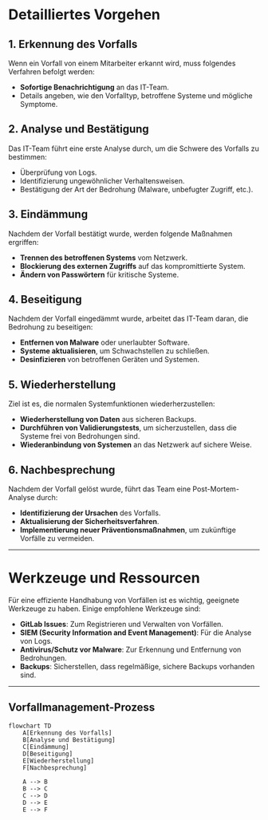 # Detailliertes Vorgehen

## 1. Erkennung des Vorfalls
Wenn ein Vorfall von einem Mitarbeiter erkannt wird, muss folgendes Verfahren befolgt werden:

- **Sofortige Benachrichtigung** an das IT-Team.
- Details angeben, wie den Vorfalltyp, betroffene Systeme und mögliche Symptome.

## 2. Analyse und Bestätigung
Das IT-Team führt eine erste Analyse durch, um die Schwere des Vorfalls zu bestimmen:

- Überprüfung von Logs.
- Identifizierung ungewöhnlicher Verhaltensweisen.
- Bestätigung der Art der Bedrohung (Malware, unbefugter Zugriff, etc.).

## 3. Eindämmung
Nachdem der Vorfall bestätigt wurde, werden folgende Maßnahmen ergriffen:

- **Trennen des betroffenen Systems** vom Netzwerk.
- **Blockierung des externen Zugriffs** auf das kompromittierte System.
- **Ändern von Passwörtern** für kritische Systeme.

## 4. Beseitigung
Nachdem der Vorfall eingedämmt wurde, arbeitet das IT-Team daran, die Bedrohung zu beseitigen:

- **Entfernen von Malware** oder unerlaubter Software.
- **Systeme aktualisieren**, um Schwachstellen zu schließen.
- **Desinfizieren** von betroffenen Geräten und Systemen.

## 5. Wiederherstellung
Ziel ist es, die normalen Systemfunktionen wiederherzustellen:

- **Wiederherstellung von Daten** aus sicheren Backups.
- **Durchführen von Validierungstests**, um sicherzustellen, dass die Systeme frei von Bedrohungen sind.
- **Wiederanbindung von Systemen** an das Netzwerk auf sichere Weise.

## 6. Nachbesprechung
Nachdem der Vorfall gelöst wurde, führt das Team eine Post-Mortem-Analyse durch:

- **Identifizierung der Ursachen** des Vorfalls.
- **Aktualisierung der Sicherheitsverfahren**.
- **Implementierung neuer Präventionsmaßnahmen**, um zukünftige Vorfälle zu vermeiden.

---

# Werkzeuge und Ressourcen
Für eine effiziente Handhabung von Vorfällen ist es wichtig, geeignete Werkzeuge zu haben. Einige empfohlene Werkzeuge sind:

- **GitLab Issues**: Zum Registrieren und Verwalten von Vorfällen.
- **SIEM (Security Information and Event Management)**: Für die Analyse von Logs.
- **Antivirus/Schutz vor Malware**: Zur Erkennung und Entfernung von Bedrohungen.
- **Backups**: Sicherstellen, dass regelmäßige, sichere Backups vorhanden sind.

---

## Vorfallmanagement-Prozess

```mermaid
flowchart TD
    A[Erkennung des Vorfalls]
    B[Analyse und Bestätigung]
    C[Eindämmung]
    D[Beseitigung]
    E[Wiederherstellung]
    F[Nachbesprechung]

    A --> B
    B --> C
    C --> D
    D --> E
    E --> F
